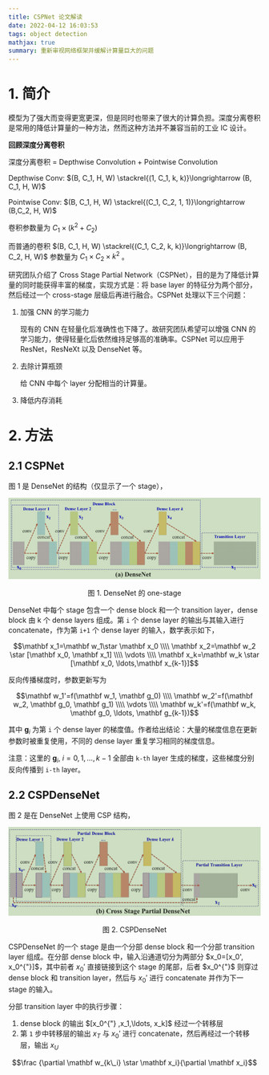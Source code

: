 ```yaml
---
title: CSPNet 论文解读
date: 2022-04-12 16:03:53
tags: object detection
mathjax: true
summary: 重新审视网络框架并缓解计算量巨大的问题
---
```



# 1. 简介

模型为了强大而变得更宽更深，但是同时也带来了很大的计算负担。深度分离卷积是常用的降低计算量的一种方法，然而这种方法并不兼容当前的工业 IC 设计。

**回顾深度分离卷积**

深度分离卷积 = Depthwise Convolution + Pointwise Convolution

Depthwise Conv: $(B, C_1, H, W) \stackrel{(1, C_1, k, k)}\longrightarrow (B, C_1, H, W)$

Pointwise Conv: $(B, C_1, H, W) \stackrel{(C_1, C_2, 1, 1)}\longrightarrow (B,C_2, H, W)$

卷积参数量为 $C_1 \times (k^2 + C_2)$

而普通的卷积 $(B, C_1, H, W) \stackrel{(C_1, C_2, k, k)}\longrightarrow (B, C_2, H, W)$ 参数量为 $C_1 \times C_2 \times k^2$ 。


研究团队介绍了 Cross Stage Partial Network（CSPNet），目的是为了降低计算量的同时能获得丰富的梯度，实现方式是：将 base layer 的特征分为两个部分，然后经过一个 cross-stage 层级后再进行融合。CSPNet 处理以下三个问题：
1. 加强 CNN 的学习能力

    现有的 CNN 在轻量化后准确性也下降了。故研究团队希望可以增强 CNN 的学习能力，使得轻量化后依然维持足够高的准确率。CSPNet 可以应用于 ResNet，ResNeXt 以及 DenseNet 等。

2. 去除计算瓶颈

    给 CNN 中每个 layer 分配相当的计算量。

3. 降低内存消耗

# 2. 方法

## 2.1 CSPNet

图 1 是 DenseNet 的结构（仅显示了一个 stage），

![](/images/obj_det/CSPNet_1.png)

<center>图 1. DenseNet 的 one-stage</center>

DenseNet 中每个 stage 包含一个 dense block 和一个 transition layer，dense block 由 k 个 dense layers 组成。第 `i` 个 dense layer 的输出与其输入进行 concatenate，作为第 `i+1` 个 dense layer 的输入，数学表示如下，

$$\mathbf x_1=\mathbf w_1\star \mathbf x_0
\\\\ \mathbf x_2=\mathbf w_2 \star [\mathbf x_0, \mathbf x_1]
\\\\ \vdots
\\\\ \mathbf x_k=\mathbf w_k \star [\mathbf x_0, \ldots,\mathbf x_{k-1}]$$


反向传播梯度时，参数更新写为

$$\mathbf w_1'=f(\mathbf w_1, \mathbf g_0)
\\\\ \mathbf w_2'=f(\mathbf w_2, \mathbf g_0, \mathbf g_1)
\\\\ \vdots
\\\\ \mathbf w_k'=f(\mathbf w_k, \mathbf g_0, \ldots, \mathbf g_{k-1})$$

其中 $\mathbf g_i$ 为第 `i` 个 dense layer 的梯度值。作者给出结论：大量的梯度信息在更新参数时被重复使用，不同的 dense layer 重复学习相同的梯度信息。

注意：这里的 $\mathbf g_i, \ i=0,1,\ldots, k-1$ 全部由 `k-th` layer 生成的梯度，这些梯度分别反向传播到 `i-th` layer。

## 2.2 CSPDenseNet
图 2 是在 DenseNet 上使用 CSP 结构，

![](/images/obj_det/CSPNet_2.png)

<center>图 2. CSPDenseNet</center>

CSPDenseNet 的一个 stage 是由一个分部 dense block 和一个分部 transition layer 组成。在分部 dense block 中，输入沿通道切分为两部分 $x_0=[x_0', x_0^{"}]$，其中前者 $x_0'$ 直接链接到这个 stage 的尾部，后者  $x_0^{"}$ 则穿过 dense block 和 transition layer，然后与  $x_0'$ 进行 concatenate 并作为下一 stage 的输入。

分部 transition layer 中的执行步骤：

1. dense block 的输出 $[x_0^{"} ,x_1,\ldots, x_k]$ 经过一个转移层
2. 第 `1` 步中转移层的输出 $x_T$ 与 $x_0'$ 进行 concatenate，然后再经过一个转移层，输出 $x_U$

$$\frac {\partial \mathbf w_{k\_i} \star \mathbf x_i}{\partial \mathbf x_i}$$

